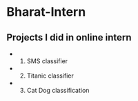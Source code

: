 # Bharat-Intern

## Projects I did in online intern

- 1. SMS classifier
- 2. Titanic classifier
- 3. Cat Dog classification
